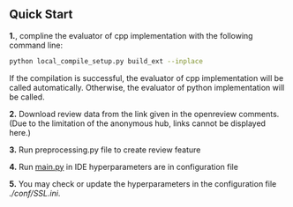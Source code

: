 

## Quick Start
**1.**, compline the evaluator of cpp implementation with the following command line:

```bash
python local_compile_setup.py build_ext --inplace
```

If the compilation is successful, the evaluator of cpp implementation will be called automatically.
Otherwise, the evaluator of python implementation will be called.

**2.** Download review data from the link given in the openreview comments.(Due to the limitation of the anonymous hub, links cannot be displayed here.)

**3.** Run preprocessing.py file to create review feature

**4.** Run [main.py](./main.py) in IDE hyperparameters are in configuration file 

**5.** You may check or update the hyperparameters in the configuration file *./conf/SSL.ini*.
